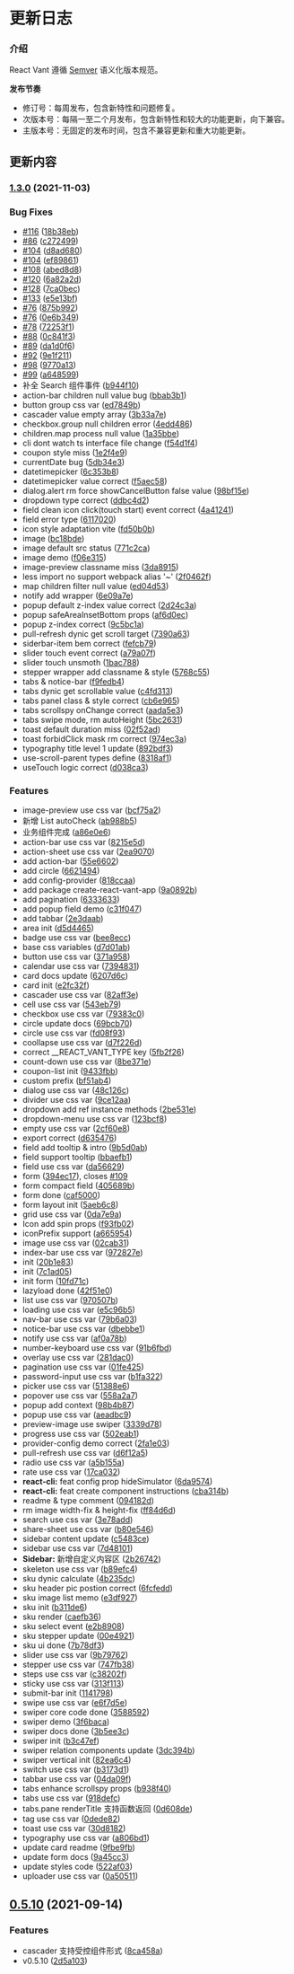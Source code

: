 # 更新日志

### 介绍

React Vant 遵循 [Semver](https://semver.org/lang/zh-CN/) 语义化版本规范。

**发布节奏**

- 修订号：每周发布，包含新特性和问题修复。
- 次版本号：每隔一至二个月发布，包含新特性和较大的功能更新，向下兼容。
- 主版本号：无固定的发布时间，包含不兼容更新和重大功能更新。

## 更新内容

### [1.3.0](https://github.com/3lang3/react-vant/compare/v0.5.10...v1.3.0) (2021-11-03)

### Bug Fixes

- [#116](https://github.com/3lang3/react-vant/issues/116) ([18b38eb](https://github.com/3lang3/react-vant/commit/18b38ebe26e3f042b3b51b9e6897c9cee541e6da))
- [#86](https://github.com/3lang3/react-vant/issues/86) ([c272499](https://github.com/3lang3/react-vant/commit/c27249915c9b11ad7faf99a7126b46c48ce23a20))
- [#104](https://github.com/3lang3/react-vant/issues/104) ([d8ad680](https://github.com/3lang3/react-vant/commit/d8ad6804f5501f17fb7724ab616694bd2482048f))
- [#104](https://github.com/3lang3/react-vant/issues/104) ([ef89861](https://github.com/3lang3/react-vant/commit/ef898610a632e5ac7277798fe6c3337084685ec5))
- [#108](https://github.com/3lang3/react-vant/issues/108) ([abed8d8](https://github.com/3lang3/react-vant/commit/abed8d833024d8731387676406971bdd7072ae05))
- [#120](https://github.com/3lang3/react-vant/issues/120) ([6a82a2d](https://github.com/3lang3/react-vant/commit/6a82a2ddab357465361bf6b06591df5a48bf3716))
- [#128](https://github.com/3lang3/react-vant/issues/128) ([7ca0bec](https://github.com/3lang3/react-vant/commit/7ca0bec167683945137db512ea9c47f3991bd0d6))
- [#133](https://github.com/3lang3/react-vant/issues/133) ([e5e13bf](https://github.com/3lang3/react-vant/commit/e5e13bf83fc1476142bba76043913ab0c1bcba11))
- [#76](https://github.com/3lang3/react-vant/issues/76) ([875b992](https://github.com/3lang3/react-vant/commit/875b9925548a8b38497d13a69d464bb7a687bce8))
- [#76](https://github.com/3lang3/react-vant/issues/76) ([0e6b349](https://github.com/3lang3/react-vant/commit/0e6b349e8805dadf136bfcd0ac13b91a1c3c9b5d))
- [#78](https://github.com/3lang3/react-vant/issues/78) ([72253f1](https://github.com/3lang3/react-vant/commit/72253f1ff15998e7709e23053b36591d1dd190cf))
- [#88](https://github.com/3lang3/react-vant/issues/88) ([0c841f3](https://github.com/3lang3/react-vant/commit/0c841f3e2856eda349ebc29bf05e7454b20a9383))
- [#89](https://github.com/3lang3/react-vant/issues/89) ([da1d0f6](https://github.com/3lang3/react-vant/commit/da1d0f62fda512520c9cff0cf15b79d7ea283260))
- [#92](https://github.com/3lang3/react-vant/issues/92) ([9e1f211](https://github.com/3lang3/react-vant/commit/9e1f2112f08ee4569151162753fa270c391e1637))
- [#98](https://github.com/3lang3/react-vant/issues/98) ([9770a13](https://github.com/3lang3/react-vant/commit/9770a1384e8711cfaeddb41accae24c109e0cd65))
- [#99](https://github.com/3lang3/react-vant/issues/99) ([a648599](https://github.com/3lang3/react-vant/commit/a648599a14797c6cd646d5d0e198d4c195a62467))
- 补全 Search 组件事件 ([b944f10](https://github.com/3lang3/react-vant/commit/b944f10a166d29a5d61f9fb8bd7f748a08015a74))
- action-bar children null value bug ([bbab3b1](https://github.com/3lang3/react-vant/commit/bbab3b13790133d926ab169434865b411b77060a))
- button group css var ([ed7849b](https://github.com/3lang3/react-vant/commit/ed7849b1da8ab64eaac681050f3a08e6d8df0f08))
- cascader value empty array ([3b33a7e](https://github.com/3lang3/react-vant/commit/3b33a7e5824081a3e1a779cd8410bdf920dff7ad))
- checkbox.group null children error ([4edd486](https://github.com/3lang3/react-vant/commit/4edd486c9a522d91045a78072d717f2d19f1b12d))
- children.map process null value ([1a35bbe](https://github.com/3lang3/react-vant/commit/1a35bbeead66093a0ed9ed8a51dc73ff8ee62211))
- cli dont watch ts interface file change ([f54d1f4](https://github.com/3lang3/react-vant/commit/f54d1f41334eaad16af6cdd64b2699cd8e0a9c50))
- coupon style miss ([1e2f4e9](https://github.com/3lang3/react-vant/commit/1e2f4e97fb5b131a0410a773994fbacd6eb1dcff))
- currentDate bug ([5db34e3](https://github.com/3lang3/react-vant/commit/5db34e3572120a00c8b1b520b94e53839a8a1d74))
- datetimepicker ([6c353b8](https://github.com/3lang3/react-vant/commit/6c353b864b0002613e4ff61ccade54f86cfd32a8))
- datetimepicker value correct ([f5aec58](https://github.com/3lang3/react-vant/commit/f5aec5824c1b47e4ff405f2a3e48ec9d3e662f51))
- dialog.alert rm force showCancelButton false value ([98bf15e](https://github.com/3lang3/react-vant/commit/98bf15ebdebfc41ce2e70736547f2eb925d8cad7))
- dropdown type correct ([ddbc4d2](https://github.com/3lang3/react-vant/commit/ddbc4d22bfc5216975c2a87fee8e030251b199c6))
- field clean icon click(touch start) event correct ([4a41241](https://github.com/3lang3/react-vant/commit/4a4124175df48841418f7928c56dcf7f68463f32))
- field error type ([6117020](https://github.com/3lang3/react-vant/commit/61170205be71a119ecda0d9311d6df2b3ca80ee1))
- icon style adaptation vite ([fd50b0b](https://github.com/3lang3/react-vant/commit/fd50b0b62aff92b7ceb7174c567d9c7b0c8e3282))
- image ([bc18bde](https://github.com/3lang3/react-vant/commit/bc18bde4eab7ebc7f639dfad78ddff65c80738be))
- image default src status ([771c2ca](https://github.com/3lang3/react-vant/commit/771c2cab935c1f741aefbd5035e26032d3fa55a1))
- image demo ([f06e315](https://github.com/3lang3/react-vant/commit/f06e3159583c51f009246b868c5722cd6140f3ea))
- image-preview classname miss ([3da8915](https://github.com/3lang3/react-vant/commit/3da8915d35f075e220aa37d47f42c827455fb12f))
- less import no support webpack alias '~' ([2f0462f](https://github.com/3lang3/react-vant/commit/2f0462fe0e2902c593c83c867c5db505e4ac6399))
- map children filter null value ([ed04d53](https://github.com/3lang3/react-vant/commit/ed04d5376d98f9f853da1584aef66f7f79f8c76f))
- notify add wrapper ([6e09a7e](https://github.com/3lang3/react-vant/commit/6e09a7e2b7af7d948e6c4ec2133cc837afa4f1e2))
- popup default z-index value correct ([2d24c3a](https://github.com/3lang3/react-vant/commit/2d24c3ae6d14d235616b5b2809c8a60cdd21d83a))
- popup safeAreaInsetBottom props ([af6d0ec](https://github.com/3lang3/react-vant/commit/af6d0ec4bf19c564cab7a6d11ee4397c1be358c7))
- popup z-index correct ([9c5bc1a](https://github.com/3lang3/react-vant/commit/9c5bc1a6097f3d7832bbc339b45de2d287eeb411))
- pull-refresh dynic get scroll target ([7390a63](https://github.com/3lang3/react-vant/commit/7390a633525cd5693e5e889ada12291a65319903))
- siderbar-item bem correct ([fefcb79](https://github.com/3lang3/react-vant/commit/fefcb79fdef50eea4767d33d16a9770d6dffc60e))
- slider touch event correct ([a79a07f](https://github.com/3lang3/react-vant/commit/a79a07f194a4f7e8c12658c25810a3e80cd16e45))
- slider touch unsmoth ([1bac788](https://github.com/3lang3/react-vant/commit/1bac788949d7a66ae12b6af262619dfd5af5607c))
- stepper wrapper add classname & style ([5768c55](https://github.com/3lang3/react-vant/commit/5768c551979c59f72aa62a5edac148dd3ea71ba3))
- tabs & notice-bar ([f9fedb4](https://github.com/3lang3/react-vant/commit/f9fedb4ccad7b3cbae6b7b0806d07fd8094671f7))
- tabs dynic get scrollable value ([c4fd313](https://github.com/3lang3/react-vant/commit/c4fd313f8279a4eb836184bb469cfe284f0aa868))
- tabs panel class & style correct ([cb6e965](https://github.com/3lang3/react-vant/commit/cb6e965e89ef6dca5bb887476fc3ff527b0b123b))
- tabs scrollspy onChange correct ([aada5e3](https://github.com/3lang3/react-vant/commit/aada5e3afdde7d4fc701da2e91171ee317937f3a))
- tabs swipe mode, rm autoHeight ([5bc2631](https://github.com/3lang3/react-vant/commit/5bc263183e6fda95abed15f2462439479865cd53))
- toast default duration miss ([02f52ad](https://github.com/3lang3/react-vant/commit/02f52ad7b99245951c653a6beab6d902a68cb393))
- toast forbidClick mask rm correct ([974ec3a](https://github.com/3lang3/react-vant/commit/974ec3afe65b3c41ec5c8887a76e893bd1968dbb))
- typography title level 1 update ([892bdf3](https://github.com/3lang3/react-vant/commit/892bdf386c04a65f6190875ae36cbac6c9b42d96))
- use-scroll-parent types define ([8318af1](https://github.com/3lang3/react-vant/commit/8318af167a4a8918fbcf205b3727a0f80f0a37fd))
- useTouch logic correct ([d038ca3](https://github.com/3lang3/react-vant/commit/d038ca3d2bbe0b17b5a90020d9ac65fb5a0fc63d))

### Features

- image-preview use css var ([bcf75a2](https://github.com/3lang3/react-vant/commit/bcf75a2f8381de2226f90792109d3dbae815c99d))
- 新增 List autoCheck ([ab988b5](https://github.com/3lang3/react-vant/commit/ab988b5bba84046b655da193e9163e5c3abbc2fe))
- 业务组件完成 ([a86e0e6](https://github.com/3lang3/react-vant/commit/a86e0e62dcdb5368362afaa8c824c2200e0980c7))
- action-bar use css var ([8215e5d](https://github.com/3lang3/react-vant/commit/8215e5d0b0fe63e744dab4c1113b74e4ed5a2c12))
- action-sheet use css var ([2ea9070](https://github.com/3lang3/react-vant/commit/2ea907033528de9cefddc86c93d3a22a2c39e580))
- add action-bar ([55e6602](https://github.com/3lang3/react-vant/commit/55e66028e415741d440df4c59afe4bc6c1cdacee))
- add circle ([6621494](https://github.com/3lang3/react-vant/commit/66214940c32e2f8d4b4674d171789966724491a3))
- add config-provider ([818ccaa](https://github.com/3lang3/react-vant/commit/818ccaab8e4cf9ab82f22e6f5b7d857b6d632bfe))
- add package create-react-vant-app ([9a0892b](https://github.com/3lang3/react-vant/commit/9a0892b1b455920d3f988361f12ed1be9c5c5250))
- add pagination ([6333633](https://github.com/3lang3/react-vant/commit/633363383ef8c57bdb8bab8b64cad4574806cdd1))
- add popup field demo ([c31f047](https://github.com/3lang3/react-vant/commit/c31f047ad8c4a6494309c03885774d8ddb97f1fe))
- add tabbar ([2e3daab](https://github.com/3lang3/react-vant/commit/2e3daab5a7cf6dcfc1fe47d111aeaff6115cc220))
- area init ([d5d4465](https://github.com/3lang3/react-vant/commit/d5d44654d9fee7040b90e11043bc7146d6c219fb))
- badge use css var ([bee8ecc](https://github.com/3lang3/react-vant/commit/bee8ecc0114a725cf8a632dec84ca9e15e971394))
- base css variables ([d7d01ab](https://github.com/3lang3/react-vant/commit/d7d01ab21d151fb0abba3008c3e7e7b0f27b5fcb))
- button use css var ([371a958](https://github.com/3lang3/react-vant/commit/371a9580d8c7f71c18eb4199a9d56bf213adc57c))
- calendar use css var ([7394831](https://github.com/3lang3/react-vant/commit/7394831ed8e0f04731d18f9f45e04e785e8dec0d))
- card docs update ([6207d6c](https://github.com/3lang3/react-vant/commit/6207d6c9bd29d0f0a6810747b2fce78667b2a27f))
- card init ([e2fc32f](https://github.com/3lang3/react-vant/commit/e2fc32f0c82f9307cbf488df3f9f7a43a17bdcf9))
- cascader use css var ([82aff3e](https://github.com/3lang3/react-vant/commit/82aff3ec681968ba691765f991b3d751695e7ad2))
- cell use css var ([543eb79](https://github.com/3lang3/react-vant/commit/543eb79ce0ee7b82dd8a50edbfb4d2f0bc34b66b))
- checkbox use css var ([79383c0](https://github.com/3lang3/react-vant/commit/79383c095721eb81215c49f1b862c1a6192baeff))
- circle update docs ([69bcb70](https://github.com/3lang3/react-vant/commit/69bcb703948e0f96fcbd60eaec0713c2bc82b873))
- circle use css var ([fd08f93](https://github.com/3lang3/react-vant/commit/fd08f9369aecd43c7ed9646ea74eb728d004ce13))
- coollapse use css var ([d7f226d](https://github.com/3lang3/react-vant/commit/d7f226df0c40e7bef93f6b26bb76931c328d7adf))
- correct \_\_REACT_VANT_TYPE key ([5fb2f26](https://github.com/3lang3/react-vant/commit/5fb2f265cdfd72bc58e846a804bb338644d9f980))
- count-down use css var ([8be371e](https://github.com/3lang3/react-vant/commit/8be371eba2f777420973f517066ed9b776ff39f0))
- coupon-list init ([9433fbb](https://github.com/3lang3/react-vant/commit/9433fbb34bf563c4df93187270ed50bb35f79e13))
- custom prefix ([bf51ab4](https://github.com/3lang3/react-vant/commit/bf51ab44096ecff807902d867b52b06627adf6cd))
- dialog use css var ([48c126c](https://github.com/3lang3/react-vant/commit/48c126cc5961cb6275627d2e660a2e488370be8b))
- divider use css var ([9ce12aa](https://github.com/3lang3/react-vant/commit/9ce12aaf32bf5ca2af98f51c1f3f11c4f9b41278))
- dropdown add ref instance methods ([2be531e](https://github.com/3lang3/react-vant/commit/2be531e6d83d23772e225c6e8b3d72fe34466762))
- dropdown-menu use css var ([123bcf8](https://github.com/3lang3/react-vant/commit/123bcf842e79502e6a1cc320e38f1a6a7d1781ed))
- empty use css var ([2cf60e8](https://github.com/3lang3/react-vant/commit/2cf60e8cec22a5163b5e50a6f6f2dafcf87deb7c))
- export correct ([d635476](https://github.com/3lang3/react-vant/commit/d6354767e79c908ff1167e45eb9ffce04992fa9d))
- field add tooltip & intro ([9b5d0ab](https://github.com/3lang3/react-vant/commit/9b5d0ab20730b47fea0fcb93f21521064f83b20d))
- field support tooltip ([bbaefb1](https://github.com/3lang3/react-vant/commit/bbaefb1cce7c87185f24eb596bb3410e3a9a7aa6))
- field use css var ([da56629](https://github.com/3lang3/react-vant/commit/da566293edae89f2872e5bd07f2044c0cfc6d8e5))
- form ([394ec17](https://github.com/3lang3/react-vant/commit/394ec176ac4c3f3a7000cfdaabcebcc2d5406a7a)), closes [#109](https://github.com/3lang3/react-vant/issues/109)
- form compact field ([405689b](https://github.com/3lang3/react-vant/commit/405689b26d15c1ff2d275aeeaffcbe6a561f2252))
- form done ([caf5000](https://github.com/3lang3/react-vant/commit/caf5000d0a9acad61b9b8daea97c419d69232578))
- form layout init ([5aeb6c8](https://github.com/3lang3/react-vant/commit/5aeb6c82a0f6132b70571b425f06731225586070))
- grid use css var ([0da7e9a](https://github.com/3lang3/react-vant/commit/0da7e9a3b16548535efbdfb5b5332ac89a6a0a34))
- Icon add spin props ([f93fb02](https://github.com/3lang3/react-vant/commit/f93fb02a79ff3f339abdb4ac40a005208a24e4e8))
- iconPrefix support ([a665954](https://github.com/3lang3/react-vant/commit/a665954502decc7d0b267d380bcdb4ecde2f5300))
- image use css var ([02cab31](https://github.com/3lang3/react-vant/commit/02cab3129f7cd08d39b83d7a98de134a759607b8))
- index-bar use css var ([972827e](https://github.com/3lang3/react-vant/commit/972827e6e755b4dccaf6d657ad3a9509087af8b5))
- init ([20b1e83](https://github.com/3lang3/react-vant/commit/20b1e835eea5d6ff7b66e0438277cd990adb14e0))
- init ([7c1ad05](https://github.com/3lang3/react-vant/commit/7c1ad0518bc175f474c1036e1705ff6d8249a41c))
- init form ([10fd71c](https://github.com/3lang3/react-vant/commit/10fd71cacaa349f98ef127286a48d9ce53a7befd))
- lazyload done ([42f51e0](https://github.com/3lang3/react-vant/commit/42f51e036eace230069eb9ef865e5118115763f3))
- list use css var ([970507b](https://github.com/3lang3/react-vant/commit/970507bb472836f53da8a037f49b9b4bf18d8a7d))
- loading use css var ([e5c96b5](https://github.com/3lang3/react-vant/commit/e5c96b514288f6e9789a309c990ac1af5456bca3))
- nav-bar use css var ([79b6a03](https://github.com/3lang3/react-vant/commit/79b6a03310fab33fb54e74b01b001245e7a937b1))
- notice-bar use css var ([dbebbe1](https://github.com/3lang3/react-vant/commit/dbebbe10f1ef266fffd40227f06c9773e08771c1))
- notify use css var ([af0a78b](https://github.com/3lang3/react-vant/commit/af0a78bf1fa669e1f027a1b7dc133a7b5548507e))
- number-keyboard use css var ([91b6fbd](https://github.com/3lang3/react-vant/commit/91b6fbd83336a9ef63652a9e213c3c5b05448391))
- overlay use css var ([281dac0](https://github.com/3lang3/react-vant/commit/281dac0c4fb795dcd3716ecbb13e846689b69971))
- pagination use css var ([01fe425](https://github.com/3lang3/react-vant/commit/01fe4259cfc2dd6e003a99face905d6aa6d4d39f))
- password-input use css var ([b1fa322](https://github.com/3lang3/react-vant/commit/b1fa32266b23afcde2a462e5a9590c3083a95cab))
- picker use css var ([51388e6](https://github.com/3lang3/react-vant/commit/51388e656af93a8ed26218b08eae9dd00b790ad5))
- popover use css var ([558a2a7](https://github.com/3lang3/react-vant/commit/558a2a774850751dd22c0de120f5718b64687e35))
- popup add context ([98b4b87](https://github.com/3lang3/react-vant/commit/98b4b875c33784300f94061e19c233e15cf78043))
- popup use css var ([aeadbc9](https://github.com/3lang3/react-vant/commit/aeadbc916904060c1a1967d965591962777f4905))
- preview-image use swiper ([3339d78](https://github.com/3lang3/react-vant/commit/3339d78385c3f717ec63f8c14d3f7e8194e830ad))
- progress use css var ([502eab1](https://github.com/3lang3/react-vant/commit/502eab1fd625088f7b9865e47c341975fab0283c))
- provider-config demo correct ([2fa1e03](https://github.com/3lang3/react-vant/commit/2fa1e03a73915b6fb5408adaae3c7803c5ad6a62))
- pull-refresh use css var ([d6f12a5](https://github.com/3lang3/react-vant/commit/d6f12a587e880bac3e56646f857cd4afba3ced0f))
- radio use css var ([a5b155a](https://github.com/3lang3/react-vant/commit/a5b155a7b45e65fa38083c29528e4954789fde9a))
- rate use css var ([17ca032](https://github.com/3lang3/react-vant/commit/17ca032a58b8ac434fd92c65fe378a2b416f4ba2))
- **react-cli:** feat config prop hideSimulator ([6da9574](https://github.com/3lang3/react-vant/commit/6da95749920601f5885523d25bff2c2cb463a09f))
- **react-cli:** feat create component instructions ([cba314b](https://github.com/3lang3/react-vant/commit/cba314baadd5d863710340f21e1ba4343f410016))
- readme & type comment ([094182d](https://github.com/3lang3/react-vant/commit/094182d201758a52b61565f74d8106d8e65099ed))
- rm image width-fix & height-fix ([ff84d6d](https://github.com/3lang3/react-vant/commit/ff84d6d757f00cdb4562e4d692853b806bb32ae0))
- search use css var ([3e78add](https://github.com/3lang3/react-vant/commit/3e78add342bd8671f6384829a6fd90b2b7e8469a))
- share-sheet use css var ([b80e546](https://github.com/3lang3/react-vant/commit/b80e54683db580934b17bc2cdb18e6c51f7b04ed))
- sidebar content update ([c5483ce](https://github.com/3lang3/react-vant/commit/c5483cedf8d96f0ae977085bb6228adc55c95557))
- sidebar use css var ([7d48101](https://github.com/3lang3/react-vant/commit/7d48101ea580f41dc03157036c82f5dc94d8f5ac))
- **Sidebar:** 新增自定义内容区 ([2b26742](https://github.com/3lang3/react-vant/commit/2b26742c440a857fb4cb350d29248e99612d54f8))
- skeleton use css var ([b89efc4](https://github.com/3lang3/react-vant/commit/b89efc43c5c77a279d1db06df1ad3b5cd048eb88))
- sku dynic calculate ([4b235dc](https://github.com/3lang3/react-vant/commit/4b235dc880b5b54afb9e4b8b5a84d00a8c0f3c3c))
- sku header pic postion correct ([6fcfedd](https://github.com/3lang3/react-vant/commit/6fcfeddae5f045a85b30efe033a551d344f6cd68))
- sku image list memo ([e3df927](https://github.com/3lang3/react-vant/commit/e3df927eb22a2882275522c4457f312718be14e4))
- sku init ([b311de6](https://github.com/3lang3/react-vant/commit/b311de6fd0c08e74699502bb412ef3d81eb9d55e))
- sku render ([caefb36](https://github.com/3lang3/react-vant/commit/caefb36b90887b515964dd85101ee787185d9230))
- sku select event ([e2b8908](https://github.com/3lang3/react-vant/commit/e2b89080e54e555c66ce878d3328bdb5e98ae525))
- sku stepper update ([00e4921](https://github.com/3lang3/react-vant/commit/00e4921080fa58c5beb441f2389b92b155927327))
- sku ui done ([7b78df3](https://github.com/3lang3/react-vant/commit/7b78df3dc74e9041b97c222ef612f7922746e732))
- slider use css var ([9b79762](https://github.com/3lang3/react-vant/commit/9b79762948524a94550b3bcc7ea850c4986abd26))
- stepper use css var ([747fb38](https://github.com/3lang3/react-vant/commit/747fb38cee8e5fbe295755f018e7d42b3b2f8f47))
- steps use css var ([c38202f](https://github.com/3lang3/react-vant/commit/c38202ff0b4845aaa6cc2aebd5f28570c7568255))
- sticky use css var ([313f113](https://github.com/3lang3/react-vant/commit/313f1139ada41c9739231592909f85dfd4f89c42))
- submit-bar init ([1141798](https://github.com/3lang3/react-vant/commit/1141798b983d413ed4f6a1c4f385e8abb8ba75c4))
- swipe use css var ([e6f7d5e](https://github.com/3lang3/react-vant/commit/e6f7d5e3a62ff49f5f198d99301df2987b31350b))
- swiper core code done ([3588592](https://github.com/3lang3/react-vant/commit/3588592d3781f52b73f8aa4f92bacf7ab71af217))
- swiper demo ([3f6baca](https://github.com/3lang3/react-vant/commit/3f6baca81ce4b53efce44f486ca2961e05f1a1d5))
- swiper docs done ([3b5ee3c](https://github.com/3lang3/react-vant/commit/3b5ee3c17c2557758dc42129c09d74ea4831824a))
- swiper init ([b3c47ef](https://github.com/3lang3/react-vant/commit/b3c47ef7ce56f14c90ba232dc0103bb59fe3d800))
- swiper relation components update ([3dc394b](https://github.com/3lang3/react-vant/commit/3dc394b7a424802f76a556e4ace8621cd8c8c455))
- swiper vertical init ([82ea6c4](https://github.com/3lang3/react-vant/commit/82ea6c49ff62b7c3ec624784b22c29124b767415))
- switch use css var ([b3173d1](https://github.com/3lang3/react-vant/commit/b3173d1a0056634de1f962b59f64d86e47325900))
- tabbar use css var ([04da09f](https://github.com/3lang3/react-vant/commit/04da09f2427e8c990c482a111225e9dd91a55946))
- tabs enhance scrollspy props ([b938f40](https://github.com/3lang3/react-vant/commit/b938f4043fbbc1e9d2ca57f0835b99c9a23adfbc))
- tabs use css var ([918defc](https://github.com/3lang3/react-vant/commit/918defc2e06e17340b5a34aaa04ad53d6c370e10))
- tabs.pane renderTitle 支持函数返回 ([0d608de](https://github.com/3lang3/react-vant/commit/0d608de10eb66190438687bb6cc5483fd0950e21))
- tag use css var ([0dede82](https://github.com/3lang3/react-vant/commit/0dede826f16df6d29b15216f267c42ee87cb0987))
- toast use css var ([30d8182](https://github.com/3lang3/react-vant/commit/30d818264feb1de0c6055d9e2bc7c42f6bad892c))
- typography use css var ([a806bd1](https://github.com/3lang3/react-vant/commit/a806bd1a7e2db75b5ed2c7db86e7ec8fef7f1a21))
- update card readme ([9fbe9fb](https://github.com/3lang3/react-vant/commit/9fbe9fb7229e178215c0643f5dd55ee374da0bfd))
- update form docs ([9a45cc3](https://github.com/3lang3/react-vant/commit/9a45cc36e5dc01318bec4a79cf9bd24dd76d558a))
- update styles code ([522af03](https://github.com/3lang3/react-vant/commit/522af030fe970a25a728c72efbebe75159c6b792))
- uploader use css var ([0a50511](https://github.com/3lang3/react-vant/commit/0a50511a28d5cd50fb4d006055ffa2894720f091))

## [0.5.10](https://github.com/3lang3/react-vant/compare/v0.5.9...v0.5.10) (2021-09-14)

### Features

- cascader 支持受控组件形式 ([8ca458a](https://github.com/3lang3/react-vant/commit/8ca458aeb5d572aa0c2bdc704859198996b81058))
- v0.5.10 ([2d5a103](https://github.com/3lang3/react-vant/commit/2d5a103d134ae362acb52aa17075c905b2f4f564))
